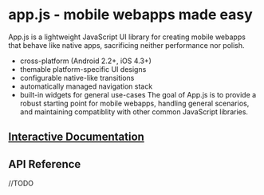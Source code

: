 app.js - mobile webapps made easy
=================================

App.js is a lightweight JavaScript UI library for creating mobile webapps that behave like native apps, sacrificing neither performance nor polish.
* cross-platform (Android 2.2+, iOS 4.3+)
* themable platform-specific UI designs
* configurable native-like transitions
* automatically managed navigation stack
* built-in widgets for general use-cases
The goal of App.js is to provide a robust starting point for mobile webapps, handling general scenarios, and maintaining compatiblity with other common JavaScript libraries.


[Interactive Documentation](http://code.kik.com/app/)
-------------------------


API Reference
-------------

//TODO
